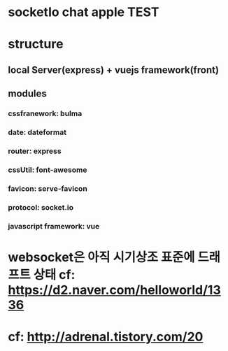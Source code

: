 # socketIo chat apple TEST

# structure
## local Server(express) + vuejs framework(front)

## modules
### cssfranework: bulma
### date: dateformat
### router: express
### cssUtil: font-awesome
### favicon: serve-favicon
### protocol: socket.io
### javascript framework: vue


# websocket은 아직 시기상조 표준에 드래프트 상태 cf: https://d2.naver.com/helloworld/1336
# cf: http://adrenal.tistory.com/20